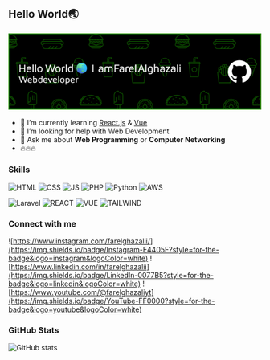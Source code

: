 ## Hello World🌏

<!--
**GithubFarelAlghazali/githubfarelalghazali** is a ✨ _special_ ✨ repository because its `README.md` (this file) appears on your GitHub profile.

Here are some ideas to get you started:

- 🔭 I’m currently working on ...
- 🌱 I’m currently learning ...
- 👯 I’m looking to collaborate on ...
- 🤔 I’m looking for help with ...
- 💬 Ask me about ...
- 📫 How to reach me: ...
- 😄 Pronouns: ...
- ⚡ Fun fact: ...
-->

![Welcome banner](banner--.png)

-    🌱 I’m currently learning [React.js](https://react.dev) & [Vue](https://vuejs.org)
-    🤔 I’m looking for help with Web Development
-    💬 Ask me about **Web Programming** or **Computer Networking**
-    🔥🔥🔥

### Skills

![HTML](https://img.shields.io/badge/HTML5-E34F26?style=for-the-badge&logo=html5&logoColor=white) ![CSS](https://img.shields.io/badge/CSS3-1572B6?style=for-the-badge&logo=css3&logoColor=white) ![JS](https://img.shields.io/badge/JavaScript-323330?style=for-the-badge&logo=javascript&logoColor=F7DF1E) ![PHP](https://img.shields.io/badge/PHP-777BB4?style=for-the-badge&logo=php&logoColor=white) ![Python](https://img.shields.io/badge/Python-FFD43B?style=for-the-badge&logo=python&logoColor=blue) ![AWS](https://img.shields.io/badge/Amazon_Web_Services-FF9900?style=for-the-badge&logo=amazonwebservices&logoColor=white)

![Laravel](https://img.shields.io/badge/Laravel-FF2D20?style=for-the-badge&logo=laravel&logoColor=white) ![REACT](https://img.shields.io/badge/React-20232A?style=for-the-badge&logo=react&logoColor=61DAFB) ![VUE](https://img.shields.io/badge/Vue%20js-35495E?style=for-the-badge&logo=vuedotjs&logoColor=4FC08D) ![TAILWIND](https://img.shields.io/badge/Tailwind_CSS-38B2AC?style=for-the-badge&logo=tailwind-css&logoColor=white)

### Connect with me

![https://www.instagram.com/farelghazalii/](https://img.shields.io/badge/Instagram-E4405F?style=for-the-badge&logo=instagram&logoColor=white) ![https://www.linkedin.com/in/farelghazalii](https://img.shields.io/badge/LinkedIn-0077B5?style=for-the-badge&logo=linkedin&logoColor=white) ![https://www.youtube.com/@farelghazaliyt](https://img.shields.io/badge/YouTube-FF0000?style=for-the-badge&logo=youtube&logoColor=white)

### GitHub Stats

![GitHub stats](https://github-readme-stats.vercel.app/api?username=githubfarelalghazali&show_icons=true&theme=vue-dark)

<!-- ![Snake animation](https://github.com/GithubFarelAlghazali/GithubFarelAlghazali/blob/output/github-contribution-grid-snake.svg) -->
